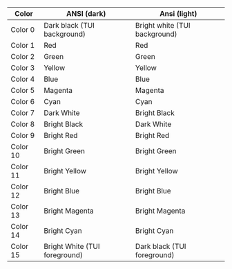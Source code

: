 | Color    | ANSI (dark)                   | Ansi (light)                  |
| ---      | ---                           | ---                           |
| Color 0  | Dark black (TUI background)   | Bright white (TUI background) |
| Color 1  | Red                           | Red                           |
| Color 2  | Green                         | Green                         |
| Color 3  | Yellow                        | Yellow                        |
| Color 4  | Blue                          | Blue                          |
| Color 5  | Magenta                       | Magenta                       |
| Color 6  | Cyan                          | Cyan                          |
| Color 7  | Dark White                    | Bright Black                  |
| Color 8  | Bright Black                  | Dark White                    |
| Color 9  | Bright Red                    | Bright Red                    |
| Color 10 | Bright Green                  | Bright Green                  |
| Color 11 | Bright Yellow                 | Bright Yellow                 |
| Color 12 | Bright Blue                   | Bright Blue                   |
| Color 13 | Bright Magenta                | Bright Magenta                |
| Color 14 | Bright Cyan                   | Bright Cyan                   |
| Color 15 | Bright White (TUI foreground) | Dark black (TUI foreground)   |
